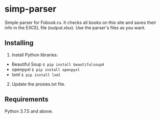 # simp-parser
Simple parser for Fobook.ru. It checks all books on this site and saves their info in the EXCEL file (output.xlsx). Use the parser's files as you want.

## Installing
1. Install Python libraries:
  - Beautiful Soup
  `$ pip install beautifulsoup4`
  - openpyxl
  `$ pip install openpyxl`
  - lxml 
  `$ pip install lxml`
2. Update the proxies.txt file.

## Requirements
Python 3.7.5 and above.